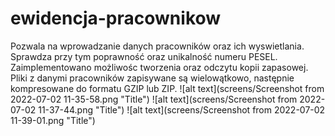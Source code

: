 # ewidencja-pracownikow

Pozwala na wprowadzanie danych pracowników oraz ich wyswietlania. Sprawdza przy tym poprawność oraz unikalność numeru PESEL.  
Zaimplementowano możliwośc tworzenia oraz odczytu kopii zapasowej. Pliki z danymi pracowników zapisywane są wielowątkowo, następnie kompresowane do formatu GZIP lub ZIP.
![alt text](screens/Screenshot from 2022-07-02 11-35-58.png "Title")
![alt text](screens/Screenshot from 2022-07-02 11-37-44.png "Title")
![alt text](screens/Screenshot from 2022-07-02 11-39-01.png "Title")